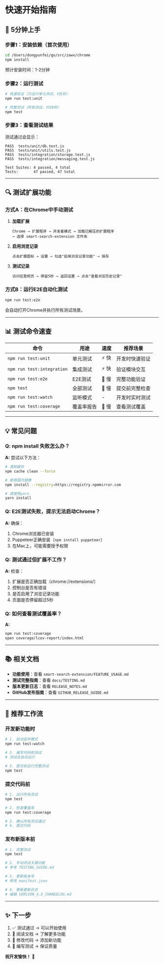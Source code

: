# 快速开始指南

## 🚀 5分钟上手

### 步骤1：安装依赖（首次使用）

```bash
cd /Users/dongyunfei/go/src/zawx/chrome
npm install
```

预计安装时间：1-2分钟

### 步骤2：运行测试

```bash
# 快速验证（只运行单元测试，约5秒）
npm run test:unit

# 完整测试（所有测试，约30秒）
npm test
```

### 步骤3：查看测试结果

测试通过会显示：
```
PASS  tests/unit/db.test.js
PASS  tests/unit/utils.test.js
PASS  tests/integration/storage.test.js
PASS  tests/integration/messaging.test.js

Test Suites: 4 passed, 4 total
Tests:       47 passed, 47 total
```

---

## 🔍 测试扩展功能

### 方式A：在Chrome中手动测试

1. **加载扩展**
   ```
   Chrome → 扩展程序 → 开发者模式 → 加载已解压的扩展程序
   → 选择 smart-search-extension 文件夹
   ```

2. **启用浏览记录**
   ```
   点击扩展图标 → 设置 → 勾选"启用浏览记录功能" → 保存
   ```

3. **测试记录**
   ```
   访问任意网页 → 停留5秒 → 返回设置 → 点击"查看浏览历史记录"
   ```

### 方式B：运行E2E自动化测试

```bash
npm run test:e2e
```

会自动打开Chrome并执行所有测试场景。

---

## 📊 测试命令速查

| 命令 | 用途 | 速度 | 推荐场景 |
|------|------|------|---------|
| `npm run test:unit` | 单元测试 | ⚡ 快 | 开发时快速验证 |
| `npm run test:integration` | 集成测试 | ⚡ 快 | 验证模块交互 |
| `npm run test:e2e` | E2E测试 | 🐢 慢 | 完整功能验证 |
| `npm test` | 全部测试 | 🐢 慢 | 提交前完整检查 |
| `npm run test:watch` | 监听模式 | - | 开发时实时测试 |
| `npm run test:coverage` | 覆盖率报告 | 🐢 慢 | 查看测试覆盖 |

---

## 💡 常见问题

### Q: npm install 失败怎么办？

**A:** 尝试以下方法：
```bash
# 清除缓存
npm cache clean --force

# 使用国内镜像
npm install --registry=https://registry.npmmirror.com

# 或使用yarn
yarn install
```

### Q: E2E测试失败，提示无法启动Chrome？

**A:** 确保：
1. Chrome浏览器已安装
2. Puppeteer正确安装（`npm install puppeteer`）
3. 在Mac上，可能需要授予权限

### Q: 测试通过但扩展不工作？

**A:** 检查：
1. 扩展是否正确加载（chrome://extensions/）
2. 控制台是否有错误
3. 是否启用了浏览记录功能
4. 页面是否停留超过5秒

### Q: 如何查看测试覆盖率？

**A:** 
```bash
npm run test:coverage
open coverage/lcov-report/index.html
```

---

## 📚 相关文档

- **功能使用**：查看 `smart-search-extension/FEATURE_USAGE.md`
- **测试完整指南**：查看 `docs/TESTING.md`
- **版本更新日志**：查看 `RELEASE_NOTES.md`
- **GitHub发布指南**：查看 `GITHUB_RELEASE_GUIDE.md`

---

## 🎯 推荐工作流

### 开发新功能时

```bash
# 1. 启动监听模式
npm run test:watch

# 2. 编写代码和测试
# 测试会自动运行

# 3. 提交前运行完整测试
npm test
```

### 提交代码前

```bash
# 1. 运行所有测试
npm test

# 2. 检查覆盖率
npm run test:coverage

# 3. 确认所有测试通过
# 4. 提交代码
```

### 发布新版本前

```bash
# 1. 完整测试
npm test

# 2. 手动测试关键功能
# 参考 TESTING_GUIDE.md

# 3. 更新版本号
# 修改 manifest.json

# 4. 更新更新日志
# 编辑 VERSION_X.X_CHANGELOG.md
```

---

## ✨ 下一步

1. ✅ 测试通过 → 可以开始使用
2. 📖 阅读文档 → 了解更多功能
3. 🔧 修改代码 → 添加新功能
4. 🧪 编写测试 → 保证质量

**祝开发愉快！** 🎉

